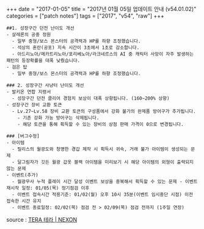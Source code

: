 +++
date = "2017-01-05"
title = "2017년 01월 05일 업데이트 안내 (v54.01.02)"
categories = ["patch notes"]
tags = ["2017", "v54", "raw"]
+++

```
##1. 성장구간 던전 난이도 개선
- 살레론의 공중 정원
  - 일부 중형/보스 몬스터의 공격력과 HP를 하향 조정했습니다.
  - 석상의 혼란(공포) 지속 시간이 3초에서 1초로 감소합니다.
  - 아드리노아/메카트리노아/포리베노아/라크네르스의 AI 중 캐릭터 사망이 자주 발생하는 패턴의 등장확률을 대폭 낮췄습니다.
- 검은 탑
  - 일부 중형/보스 몬스터의 공격력과 HP를 하향 조정했습니다.

### 2. 성장구간 사냥터 난이도 개선
- 발키온 연합 지령서
  - 성장구간 던전 클리어 경험치 보상이 대폭 상향됩니다. (160~200% 상향) 
- 성장구간 장비 교환 토큰
  - Lv.27~Lv.58 장비 교환 토큰의 구성품에서 강화 불가의 완제품 방어구가 추가됩니다.
    - 기존 강화 가능 방어구는 삭제됩니다.
    - 해당 토큰을 통해 획득할 수 있는 장비의 상점 판매 가격이 0으로 변경됩니다.

### [버그수정]
- 아이템
  - 릴리스의 월광도와 청명한 경갑 제작 시 획득시 귀속, 거래 불가 아이템이 생성되는 문제 
  - 달그림자가 깃든 월광 갑옷 블랙 아이템을 미리보기 시 해당 아이템의 외형이 출력되지 않는 문제 
- 이벤트(추가)
  - 월광무사 누적 플레이 시간 달성 이벤트 보상을 중복해서 획득할 수 있는 문제 - 이벤트 재시작 일정: 01/05(목) 정기점검 이후
  - 이벤트 접속시간 적용기준: 01/02(월) 오후 10시 35분(이벤트 임시중단 시점) 이전 접속한 시간 유지 
  - 이벤트 종료일정: 02/02(목) 점검 전 > 02/09(목) 점검 전까지 (1주일 연장) 
```

source : [TERA 테라 | NEXON](http://tera.nexon.com/news/update/view.aspx?n4articlesn=258)

